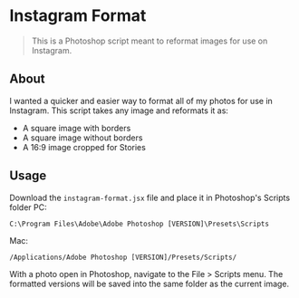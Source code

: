 
# Instagram Format
> This is a Photoshop script meant to reformat images for use on Instagram.


## About
I wanted a quicker and easier way to format all of my photos for use in Instagram.
This script takes any image and reformats it as:
* A square image with borders
* A square image without borders
* A 16:9 image cropped for Stories


## Usage
Download the `instagram-format.jsx` file and place it in Photoshop's Scripts folder
PC:
```shell script
C:\Program Files\Adobe\Adobe Photoshop [VERSION]\Presets\Scripts
```
Mac:
```shell script
/Applications/Adobe Photoshop [VERSION]/Presets/Scripts/
```

With a photo open in Photoshop, navigate to the File > Scripts menu. The formatted versions will be saved into the same folder as the current image.